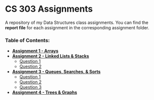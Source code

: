 # CS 303 Assignments
A repository of my Data Structures class assignments. 
You can find the **report file** for each assignment in the corresponding assignment folder.

### Table of Contents:
* **[Assignment 1 - Arrays](Assignment1/report_1.md)**
* **[Assignment 2 - Linked Lists & Stacks](Assignment2/report_2.md)**
  * [Question 1](Assignment2/Question1)
  * [Question 2](Assignment2/Question2)
* **[Assignment 3 - Queues, Searches, & Sorts](Assignment3/report_3.md)**
  * [Question 1](Assignment3/Question1)
  * [Question 2](Assignment3/Question2)
  * [Question 3](Assignment3/Question3)
* **[Assignment 4 - Trees & Graphs](Assignment4.pdf)**
